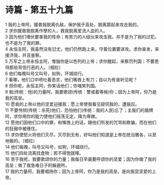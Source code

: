 # 诗篇 - 第五十九篇
  
 1 我的上帝阿，援救我脱离仇敌，保护我于高处，脱离那起来攻击我的。  
 2 求你援救我脱离作孽的人，救我脱离爱流人血的人。  
 3 因为他们埋伏要害我的性命；有势力的人结伙来攻击我，并不是为了我的过犯，也不是为了我的罪。  
 4 永恒主阿，我虽然没有愆尤，他们仍然跑上来，守着位置要进攻。求你奋发，来接济我，并且鉴察。  
 5 万军之上帝永恒主阿，惟独你是以色列的上帝；求你醒起，来察罚列国；不要恩待那些背信行恶的人。〔细拉〕  
 6 他们每晚叫号又叫号，如狗，环城绕行。  
 7 看哪，他们口中喷吐着恶言，他们嘴唇上有刀；自以为有谁听见呢？  
 8 但你呢，永恒主阿，你笑话他们；你嗤笑列国。  
 9 我(传统：他)的力量阿，我要歌颂(传统：警戒着等候)你；因为上帝阿，你乃是我的高垒。  
 10 愿我的上帝以他的坚爱迎接我；愿上帝使我看见窥伺我的，遭报应。  
 11 不要怜悯(传统：杀死)他们，恐怕他们(传统：我的人民)忘了；主我们的盾牌阿，求你用你的能力使他们摇荡无定，降为卑微。  
 12 愿他们因他们口中的罪，和嘴唇上的话，跟他们所发的咒骂和欺骗，而在他们的狂傲中被缠住。  
 13 求你使怒火将他们灭尽，灭尽到无有，好叫他们知道是上帝在统治雅各，以至地极的。〔细拉〕  
 14 他们每晚，叫号又叫号，如狗，环城绕行。  
 15 他们四处流离找食物；若不得饱就嗥。  
 16 至于我呢，我要歌颂你的力量；我每日早晨要呼颂你的坚爱；因为你做了我的高垒；做了我急难日子的躲避所。  
 17 我的力量阿，我要唱扬你；因为上帝阿，你乃是我的高垒，是向我显坚爱的上帝。